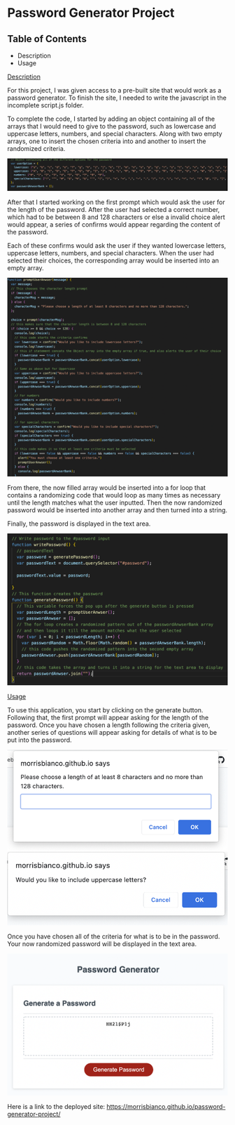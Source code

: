 # Password Generator Project


## Table of Contents

- Description
- Usage

[Description](#Description)

For this project, I was given access to a pre-built site that would work as a password generator. To finish the site, I needed to write the javascript in the incomplete script.js folder. 

To complete the code, I started by adding an object containing all of the arrays that I would need to give to the password, such as lowercase and uppercase letters, numbers, and special characters. Along with two empty arrays, one to insert the chosen criteria into and another to insert the randomized criteria.

<img src="./assets/images/object-array.png" />

After that I started working on the first prompt which would ask the user for the length of the password. After the user had selected a correct number, which had to be between 8 and 128 characters or else a invalid choice alert would appear, a series of confirms would appear regarding the content of the password.

Each of these confirms would ask the user if they wanted lowercase letters, uppercase letters, numbers, and special characters. When the user had selected their choices, the corresponding array would be inserted into an empty array. 

<img src="./assets/images/prompt-code.png" />

From there, the now filled array would be inserted into a for loop that contains a randomizing code that would loop as many times as necessary until the length matches what the user inputted. Then the now randomized password would be inserted into another array and then turned into a string.

Finally, the password is displayed in the text area.

<img src="./assets/images/password-code.png" />


[Usage](#Usage)

To use this application, you start by clicking on the generate button. Following that, the first prompt will appear asking for the length of the password. Once you have chosen a length following the criteria given, another series of questions will appear asking for details of what is to be put into the password.

<img src="./assets/images/prompt.png" />

<img src="./assets/images/confirm.png" />

Once you have chosen all of the criteria for what is to be in the password. Your now randomized password will be displayed in the text area.

<img src="./assets/images/password.png" />

Here is a link to the deployed site: https://morrisbianco.github.io/password-generator-project/
